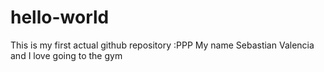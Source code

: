 # hello-world
This is my first actual github repository :PPP
My name Sebastian Valencia and I love going to the gym
